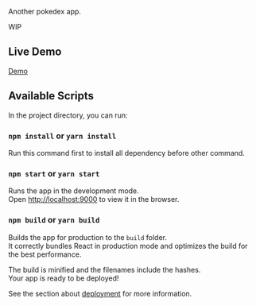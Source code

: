 Another pokedex app.

WIP

## Live Demo

[Demo](https://pokedex-base.now.sh/)

## Available Scripts

In the project directory, you can run:

### `npm install` or `yarn install`

Run this command first to install all dependency before other command.

### `npm start` or `yarn start`

Runs the app in the development mode.<br />
Open [http://localhost:9000](http://localhost:9000) to view it in the browser.

### `npm build` or `yarn build`

Builds the app for production to the `build` folder.<br />
It correctly bundles React in production mode and optimizes the build for the best performance.

The build is minified and the filenames include the hashes.<br />
Your app is ready to be deployed!

See the section about [deployment](https://facebook.github.io/create-react-app/docs/deployment) for more information.
